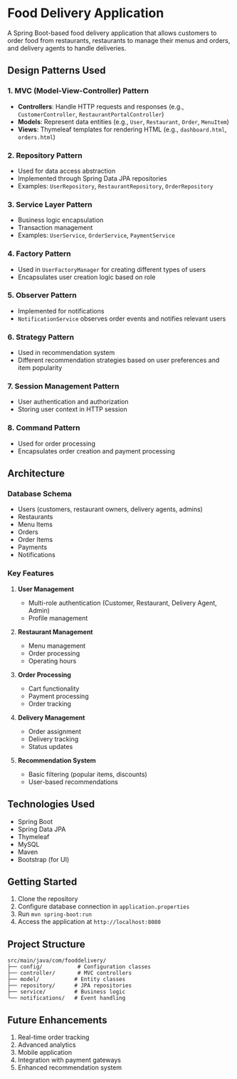 # Food Delivery Application

A Spring Boot-based food delivery application that allows customers to order food from restaurants, restaurants to manage their menus and orders, and delivery agents to handle deliveries.

## Design Patterns Used

### 1. MVC (Model-View-Controller) Pattern
- **Controllers**: Handle HTTP requests and responses (e.g., `CustomerController`, `RestaurantPortalController`)
- **Models**: Represent data entities (e.g., `User`, `Restaurant`, `Order`, `MenuItem`)
- **Views**: Thymeleaf templates for rendering HTML (e.g., `dashboard.html`, `orders.html`)

### 2. Repository Pattern
- Used for data access abstraction
- Implemented through Spring Data JPA repositories
- Examples: `UserRepository`, `RestaurantRepository`, `OrderRepository`

### 3. Service Layer Pattern
- Business logic encapsulation
- Transaction management
- Examples: `UserService`, `OrderService`, `PaymentService`

### 4. Factory Pattern
- Used in `UserFactoryManager` for creating different types of users
- Encapsulates user creation logic based on role

### 5. Observer Pattern
- Implemented for notifications
- `NotificationService` observes order events and notifies relevant users

### 6. Strategy Pattern
- Used in recommendation system
- Different recommendation strategies based on user preferences and item popularity

### 7. Session Management Pattern
- User authentication and authorization
- Storing user context in HTTP session

### 8. Command Pattern
- Used for order processing
- Encapsulates order creation and payment processing

## Architecture

### Database Schema
- Users (customers, restaurant owners, delivery agents, admins)
- Restaurants
- Menu Items
- Orders
- Order Items
- Payments
- Notifications

### Key Features
1. **User Management**
   - Multi-role authentication (Customer, Restaurant, Delivery Agent, Admin)
   - Profile management

2. **Restaurant Management**
   - Menu management
   - Order processing
   - Operating hours

3. **Order Processing**
   - Cart functionality
   - Payment processing
   - Order tracking

4. **Delivery Management**
   - Order assignment
   - Delivery tracking
   - Status updates

5. **Recommendation System**
   - Basic filtering (popular items, discounts)
   - User-based recommendations

## Technologies Used
- Spring Boot
- Spring Data JPA
- Thymeleaf
- MySQL
- Maven
- Bootstrap (for UI)

## Getting Started

1. Clone the repository
2. Configure database connection in `application.properties`
3. Run `mvn spring-boot:run`
4. Access the application at `http://localhost:8080`

## Project Structure
```
src/main/java/com/fooddelivery/
├── config/           # Configuration classes
├── controller/       # MVC controllers
├── model/           # Entity classes
├── repository/      # JPA repositories
├── service/         # Business logic
└── notifications/   # Event handling
```

## Future Enhancements
1. Real-time order tracking
2. Advanced analytics
3. Mobile application
4. Integration with payment gateways
5. Enhanced recommendation system 